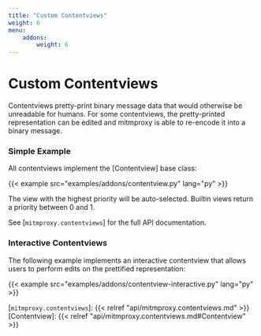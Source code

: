 ```yaml
---
title: "Custom Contentviews"
weight: 6
menu:
    addons:
        weight: 6
---
```


# Custom Contentviews

Contentviews pretty-print binary message data that would otherwise be unreadable for humans. For some contentviews, the pretty-printed representation can be edited and mitmproxy is able to re-encode it into a binary message.

### Simple Example

All contentviews implement the [Contentview] base class:

{{< example src="examples/addons/contentview.py" lang="py" >}}

The view with the highest priority will be auto-selected. Builtin views return a priority between 0 and 1.


See [`mitmproxy.contentviews`] for the full API documentation.


### Interactive Contentviews

The following example implements an interactive contentview that allows users to perform edits on the prettified representation:

{{< example src="examples/addons/contentview-interactive.py" lang="py" >}}

[`mitmproxy.contentviews`]: {{< relref "api/mitmproxy.contentviews.md" >}}
[Contentview]: {{< relref "api/mitmproxy.contentviews.md#Contentview" >}}
